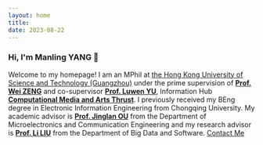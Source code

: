 ```yaml
---
layout: home
title: 
date: 2023-08-22
---
```

### Hi, I'm Manling YANG 👋
Welcome to my homepage! I am an MPhil at [the Hong Kong University of Science and Technology (Guangzhou)](https://www.hkust-gz.edu.cn/zh/) under the prime supervision of [**Prof. Wei ZENG**](https://zeng-wei.com/) and co-supervisor [**Prof. Luwen YU**](https://scholar.google.com.hk/citations?hl=zh-CN&user=7k_GvIMAAAAJ), Information Hub [**Computational Media and Arts Thrust**](https://cma.hkust-gz.edu.cn/). I previously received my BEng degree in Electronic Information Engineering from Chongqing University. My academic advisor is [**Prof. Jinglan OU**](http://www.ccee.cqu.edu.cn/info/1400/4361.htm) from the Department of Microelectronics and Communication Engineering and my research advisor is [**Prof. Li LIU**](http://www.cse.cqu.edu.cn/info/2095/5647.htm) from the Department of Big Data and Software.
<a href="/contact.html" class="highlighted">Contact Me</a>